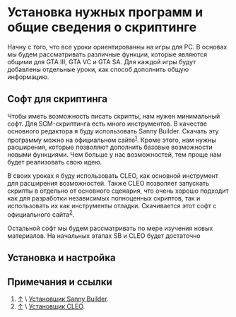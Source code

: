 # Установка нужных программ и общие сведения о скриптинге

Начну с того, что все уроки ориентированны на игры для PC. В основах мы будем рассматривать различные функции, которые являются общими для  GTA III, GTA VC и GTA SA. Для каждой игры будут добавлены отдельные уроки, как способ дополнить общую информацию.

## Софт для скриптинга

Чтобы иметь возможность писать скрипты, нам нужен минимальный софт. Для SCM-скриптинга есть много инструментов. В качестве основного редактора я буду использовать Sanny Builder. Скачать эту программу можно на официальном сайте<a name="top1"></a><sup>[1](#sb_installer)</sup>. Кроме этого, нам нужны расширения, которые позволяют дополнить базовые возможности новыми функциями. Чем больше у нас возможностей, тем проще нам будет реализовать свою идею.

В своих уроках я буду использовать CLEO, как основной инструмент для расширения возможностей. Также CLEO позволяет запускать скрипты в отдельно от основного сценария, что очень хорошо подходит как для разработки независимых полноценных скриптов, так и использовать их как инструменты отладки. Скачивается этот софт с официального сайта<a name="top2"></a><sup>[2](#cleo_installer)</sup>. 

Остальной софт мы будем рассматривать по мере изучения новых материалов. На начальных этапах SB и CLEO будет достаточно

## Установка и настройка

## Примечания и ссылки
1) [&#8593;](#top1) \ <a name="sb_installer"></a> [Установщик Sanny Builder](http://q32.ru/4155/https://sannybuilder.com/ru/index.html).
2) [&#8593;](#top2) \ <a name="cleo_installer"></a> [Установщик CLEO](http://q32.ru/4155/https://cleo.li/ru/index.html).



